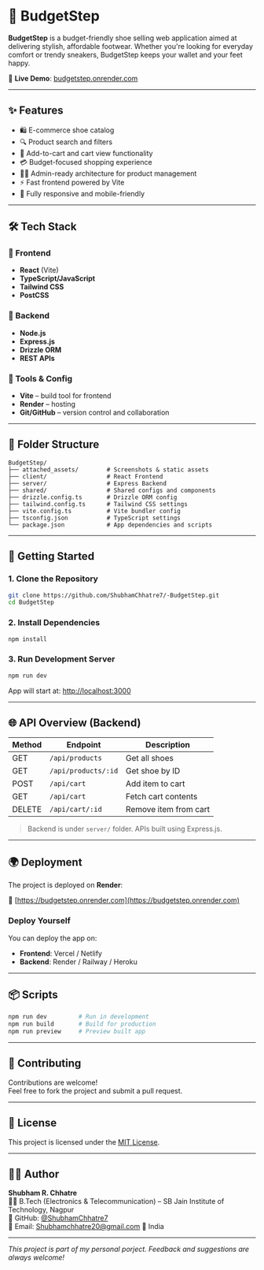 # 👟 BudgetStep

**BudgetStep** is a budget-friendly shoe selling web application aimed at delivering stylish, affordable footwear. Whether you're looking for everyday comfort or trendy sneakers, BudgetStep keeps your wallet and your feet happy.

🔗 **Live Demo**: [budgetstep.onrender.com](https://budgetstep.onrender.com)

---

## ✨ Features

- 🛍️ E-commerce shoe catalog
- 🔍 Product search and filters
- 🧾 Add-to-cart and cart view functionality
- 💳 Budget-focused shopping experience
- 🧑‍💼 Admin-ready architecture for product management
- ⚡ Fast frontend powered by Vite
- 📱 Fully responsive and mobile-friendly

---

## 🛠️ Tech Stack

### 🔹 Frontend
- **React** (Vite)
- **TypeScript/JavaScript**
- **Tailwind CSS**
- **PostCSS**

### 🔹 Backend
- **Node.js**
- **Express.js**
- **Drizzle ORM**
- **REST APIs**

### 🔹 Tools & Config
- **Vite** – build tool for frontend
- **Render** – hosting
- **Git/GitHub** – version control and collaboration

---

## 📁 Folder Structure

```
BudgetStep/
├── attached_assets/        # Screenshots & static assets
├── client/                 # React Frontend
├── server/                 # Express Backend
├── shared/                 # Shared configs and components
├── drizzle.config.ts       # Drizzle ORM config
├── tailwind.config.ts      # Tailwind CSS settings
├── vite.config.ts          # Vite bundler config
├── tsconfig.json           # TypeScript settings
└── package.json            # App dependencies and scripts
```

---

## 🚀 Getting Started

### 1. Clone the Repository
```bash
git clone https://github.com/ShubhamChhatre7/-BudgetStep.git
cd BudgetStep
```

### 2. Install Dependencies
```bash
npm install
```

### 3. Run Development Server
```bash
npm run dev
```
App will start at: [http://localhost:3000](http://localhost:3000)

---

## 🌐 API Overview (Backend)

| Method | Endpoint             | Description                  |
|--------|----------------------|------------------------------|
| GET    | `/api/products`      | Get all shoes                |
| GET    | `/api/products/:id`  | Get shoe by ID               |
| POST   | `/api/cart`          | Add item to cart             |
| GET    | `/api/cart`          | Fetch cart contents          |
| DELETE | `/api/cart/:id`      | Remove item from cart        |

> Backend is under `server/` folder. APIs built using Express.js.

---

## 🌍 Deployment

The project is deployed on **Render**:

🔗 [https://budgetstep.onrender.com](https://budgetstep.onrender.com)

### Deploy Yourself

You can deploy the app on:

- **Frontend**: Vercel / Netlify
- **Backend**: Render / Railway / Heroku

---

## 📦 Scripts

```bash
npm run dev         # Run in development
npm run build       # Build for production
npm run preview     # Preview built app
```

---

## 🤝 Contributing

Contributions are welcome!  
Feel free to fork the project and submit a pull request.

---

## 📄 License

This project is licensed under the [MIT License](LICENSE).

---

## 👨‍💻 Author

**Shubham R. Chhatre**  
🧑‍🎓 B.Tech (Electronics & Telecommunication) – SB Jain Institute of Technology, Nagpur  
🔗 GitHub: [@ShubhamChhatre7](https://github.com/ShubhamChhatre7)  
📧 Email: Shubhamchhatre20@gmail.com 
📍 India  

---

_This project is part of my personal porject. Feedback and suggestions are always welcome!_
